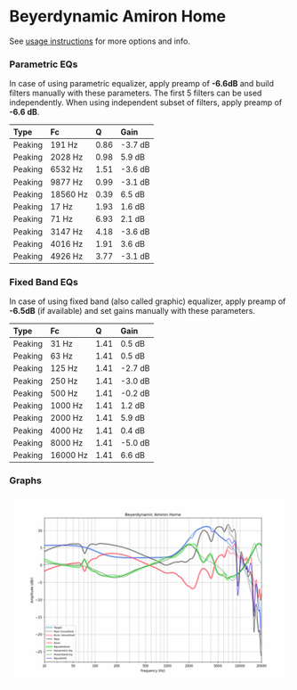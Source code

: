 # Beyerdynamic Amiron Home
See [usage instructions](https://github.com/jaakkopasanen/AutoEq#usage) for more options and info.

### Parametric EQs
In case of using parametric equalizer, apply preamp of **-6.6dB** and build filters manually
with these parameters. The first 5 filters can be used independently.
When using independent subset of filters, apply preamp of **-6.6 dB**.

| Type    | Fc       |    Q | Gain    |
|:--------|:---------|:-----|:--------|
| Peaking | 191 Hz   | 0.86 | -3.7 dB |
| Peaking | 2028 Hz  | 0.98 | 5.9 dB  |
| Peaking | 6532 Hz  | 1.51 | -3.6 dB |
| Peaking | 9877 Hz  | 0.99 | -3.1 dB |
| Peaking | 18560 Hz | 0.39 | 6.5 dB  |
| Peaking | 17 Hz    | 1.93 | 1.6 dB  |
| Peaking | 71 Hz    | 6.93 | 2.1 dB  |
| Peaking | 3147 Hz  | 4.18 | -3.6 dB |
| Peaking | 4016 Hz  | 1.91 | 3.6 dB  |
| Peaking | 4926 Hz  | 3.77 | -3.1 dB |

### Fixed Band EQs
In case of using fixed band (also called graphic) equalizer, apply preamp of **-6.5dB**
(if available) and set gains manually with these parameters.

| Type    | Fc       |    Q | Gain    |
|:--------|:---------|:-----|:--------|
| Peaking | 31 Hz    | 1.41 | 0.5 dB  |
| Peaking | 63 Hz    | 1.41 | 0.5 dB  |
| Peaking | 125 Hz   | 1.41 | -2.7 dB |
| Peaking | 250 Hz   | 1.41 | -3.0 dB |
| Peaking | 500 Hz   | 1.41 | -0.2 dB |
| Peaking | 1000 Hz  | 1.41 | 1.2 dB  |
| Peaking | 2000 Hz  | 1.41 | 5.9 dB  |
| Peaking | 4000 Hz  | 1.41 | 0.4 dB  |
| Peaking | 8000 Hz  | 1.41 | -5.0 dB |
| Peaking | 16000 Hz | 1.41 | 6.6 dB  |

### Graphs
![](./Beyerdynamic%20Amiron%20Home.png)